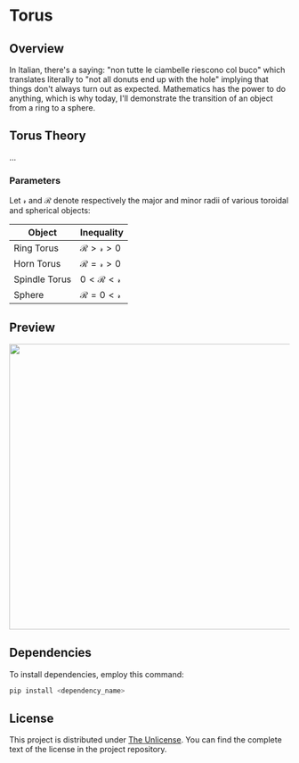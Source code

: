 # Torus

## Overview

In Italian, there's a saying: "non tutte le ciambelle riescono col buco" which translates literally to "not all donuts end up with the hole" implying that things don't always turn out as expected. Mathematics has the power to do anything, which is why today, I'll demonstrate the transition of an object from a ring to a sphere.

## Torus Theory

...

### Parameters

Let $\mathcal{r}$ and $\mathcal{R}$ denote respectively the major and minor radii of various toroidal and spherical objects:

| Object | Inequality |
| ---------- | ----------- |
| Ring Torus | $\mathcal{R} > \mathcal{r} > 0$ |
| Horn Torus | $\mathcal{R} = \mathcal{r} > 0$ |
| Spindle Torus | $0 < \mathcal{R} < \mathcal{r}$ |
| Sphere | $\mathcal{R} = 0 < \mathcal{r}$ |

## Preview

<img src="https://github.com/robertovicario/Torus/assets/119845903/f9cd8bdd-409f-4c5b-8d15-d2545e5c68e0" width="512">

## Dependencies

To install dependencies, employ this command:

```py
pip install <dependency_name>
```

## License

This project is distributed under [The Unlicense](https://opensource.org/license/unlicense). You can find the complete text of the license in the project repository.
